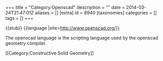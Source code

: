 +++
title = "Category:Openscad"
description = ""
date = 2014-03-24T21:47:01Z
aliases = []
[extra]
id = 8940
[taxonomies]
categories = []
tags = []
+++

{{stub}}
{{language
|site=http://www.openscad.org/}}

The openscad language is the scripting language used by the openscad geometry compiler.

[[Category:Constructive Solid Geometry]]
